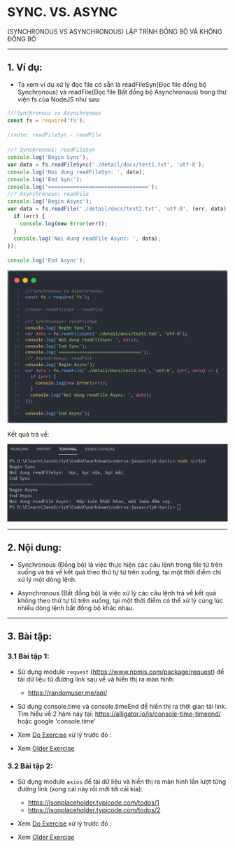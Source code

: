 # SYNC. VS. ASYNC

(SYNCHRONOUS VS ASYNCHRONOUS)
LẬP TRÌNH ĐỒNG BỘ VÀ KHÔNG ĐỒNG BỘ

---

## 1. Ví dụ:

- Ta xem ví dụ xử lý đọc file có sẵn là readFileSyn(Đọc file đồng bộ Synchronous) và readFile(Đọc file Bất đồng bộ Asynchronous) trong thư viện fs của NodeJS như sau:

```js
//!Synchronous vs Asynchronous
const fs = require('fs');

//note: readFileSyn - readFile

//? Synchronous: readFileSyn
console.log('Begin Sync');
var data = fs.readFileSync('./detail/docs/test1.txt', 'utf-8');
console.log('Noi dung readFileSyn: ', data);
console.log('End Sync');
console.log('================================');
//? Asynchronous: readFile
console.log('Begin Async');
var data = fs.readFile('./detail/docs/test2.txt', 'utf-8', (err, data) => {
  if (err) {
    console.log(new Error(err));
  }
  console.log('Noi dung readFile Async: ', data);
});

console.log('End Async');
```

<img src="./images/001.png" alt="JAVASCRIPT VỚI HTML"/>

Kết quả trả về:

![Console](./images/002.png 'Console')

---

## 2. Nội dung:

- Synchronous (Đồng bộ) là việc thực hiện các câu lệnh trong file từ trên xuống và trả về kết quả theo thứ tự từ trên xuống, tại một thời điểm chỉ xử lý một dòng lệnh.

- Asynchronous (Bất đồng bộ) là việc xử lý các câu lệnh trả về kết quả không theo thứ tự từ trên xuống, tại một thời điểm có thể xử lý cùng lúc nhiều dòng lệnh bất đồng bộ khác nhau.

---

## 3. Bài tập:

### 3.1 Bài tập 1:

- Sử dụng module `request` (https://www.npmjs.com/package/request) để tải dữ liệu từ đường link sau về và hiển thị ra màn hình:
  - https://randomuser.me/api/
- Sử dụng console.time và console.timeEnd để hiển thị ra thời gian tải link. Tìm hiểu về 2 hàm này tại: https://alligator.io/js/console-time-timeend/ hoặc google 'console.time'

- Xem [Do Exercise](./exercise1.js)
  xử lý trước đó :
- Xem [Older Exercise](./older-exercise1.js)

### 3.2 Bài tập 2:

- Sử dụng module `axios` để tải dữ liệu và hiển thị ra màn hình lần lượt từng đường link (xong cái này rồi mới tới cái kia):

  - https://jsonplaceholder.typicode.com/todos/1
  - https://jsonplaceholder.typicode.com/todos/2

- Xem [Do Exercise](./exercise2.js)
  xử lý trước đó :
- Xem [Older Exercise](./older-exercise2.js)
